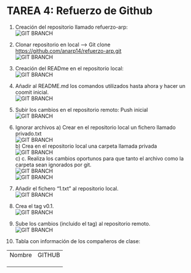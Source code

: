 
<h1>TAREA 4: Refuerzo de Github </h1>

1. Creación del repositorio llamado refuerzo-arp: <br/>
![GIT BRANCH](https://github.com/anarp14/refuerzo-arp/blob/master/CAPTURAS/captura%201.png) <br/>
2. Clonar repositorio en local --> Git clone https://github.com/anarp14/refuerzo-arp.git <br/>
![GIT BRANCH](https://github.com/anarp14/refuerzo-arp/blob/master/CAPTURAS/captura%202.png) <br/>
3. Creación del READme en el repositorio local: </br>
![GIT BRANCH](https://github.com/anarp14/refuerzo-arp/blob/master/CAPTURAS/captura%203.png) <br/>
4. Añadir al README.md los comandos utilizados hasta ahora y hacer un coomit inicial. <br/>
![GIT BRANCH](https://github.com/anarp14/refuerzo-arp/blob/master/CAPTURAS/captura%204.png) <br/>
5. Subir los cambios en el repositorio remoto: Push inicial </br>
![GIT BRANCH](https://github.com/anarp14/refuerzo-arp/blob/master/CAPTURAS/captura%205.png) <br/>
6. Ignorar archivos
a) Crear en el repositorio local un fichero llamado privado.txt <br/>
![GIT BRANCH](https://github.com/anarp14/refuerzo-arp/blob/master/CAPTURAS/captura%206.png) <br/>
b) Crea en el repositorio local una carpeta llamada privada <br/>
![GIT BRANCH](https://github.com/anarp14/refuerzo-arp/blob/master/CAPTURAS/captura%206.1.png) <br/>
c) c.	Realiza los cambios oportunos para que tanto el archivo como la carpeta sean ignorados por git. <br/>
![GIT BRANCH](https://github.com/anarp14/refuerzo-arp/blob/master/CAPTURAS/captura%206.2.png) <br/>
![GIT BRANCH](https://github.com/anarp14/refuerzo-arp/blob/master/CAPTURAS/captura%206.3.png) <br/>
7. Añadir el fichero “1.txt” al repositorio local. <br/>
![GIT BRANCH](https://github.com/anarp14/refuerzo-arp/blob/master/CAPTURAS/captura%207.png) <br/>
8. Crea el tag v0.1. <br/>
![GIT BRANCH](https://github.com/anarp14/refuerzo-arp/blob/master/CAPTURAS/captura%208.png) <br/>
9. Sube los cambios (incluido el tag) al repositorio remoto. <br/>
![GIT BRANCH](https://github.com/anarp14/refuerzo-arp/blob/master/CAPTURAS/captura%209.png) <br/>


12. Tabla con información de los compañeros de clase:

<table>
	<tbody>
		<tr>
			<td> Nombre</td>
			<td>GITHUB</td>
		</tr>
		<tr>
			<td></td>
			<td></td>
		</tr>
		<tr>
			<td></td>
			<td></td>
		</tr>
		<tr>
			<td></td>
			<td></td>
		</tr>
	</tbody>
</table>

